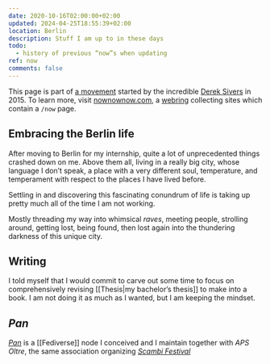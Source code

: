 ```yaml
---
date: 2020-10-16T02:00:00+02:00
updated: 2024-04-25T18:55:39+02:00
location: Berlin
description: Stuff I am up to in these days
todo:
  - history of previous “now”s when updating
ref: now
comments: false
---
```

<div class='blue box'>
	This page is part of <a href='https://sive.rs/nowff' title='Now page - Derek Sivers'>a movement</a> started by the incredible <a href='https://sive.rs' title='Derek Sivers’ personal website'>Derek Sivers</a> in 2015. To learn more, visit <a href='https://nownownow.com/about' title='About NowNowNow'>nownownow.com</a>, a <a href='https://en.wikipedia.org/wiki/Webring' title='Webring on Wikipedia'>webring</a> collecting sites which contain a <code>/now</code> page.
</div>

## Embracing the Berlin life

After moving to Berlin for my internship, quite a lot of unprecedented things crashed down on me. Above them all, living in a really big city, whose language I don’t speak, a place with a very different soul, temperature, and temperament with respect to the places I have lived before.

Settling in and discovering this fascinating conundrum of life is taking up pretty much all of the time I am not working.

Mostly threading my way into whimsical *raves*, meeting people, strolling around, getting lost, being found, then lost again into the thundering darkness of this unique city.

## Writing

I told myself that I would commit to carve out some time to focus on comprehensively revising [[Thesis|my bachelor’s thesis]] to make into a book. I am not doing it as much as I wanted, but I am keeping the mindset.

## <cite>Pan</cite>

<cite>[Pan](https://pan.rent 'Pan social')</cite> is a [[Fediverse]] node I conceived and I maintain together with <cite>APS Oltre</cite>, the same association organizing [<cite>Scambi Festival</cite>](https://scambi.org/en)
